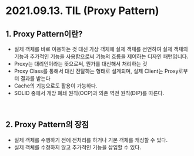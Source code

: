 # 2021.09.13. TIL (Proxy Pattern)

## 1. Proxy Pattern이란?
* 실제 객체를 바로 이용하는 것 대신 가상 객체에 실제 객체를 선언하여 실제 객체의 기능과 추가적인 기능을 사용함으로써 기능의 흐름을 제어하는 디자인 패턴입니다.
* Proxy는 대리인이라는 뜻으로써, 뭔가를 대신해서 처리하는 것
* Proxy Class를 통해서 대신 전달하는 형태로 설계되며, 실제 Client는 Proxy로부터 결과를 받는다
* Cache의 기능으로도 활용이 가능하다.
* SOLID 중에서 개방 폐쇄 원칙(OCP)과 의존 역전 원칙(DIP)를 따른다.

<br>

## 2. Proxy Pattern의 장점
* 실제 객체를 수행하기 전에 전처리를 하거나 기본 객체를 캐싱할 수 있다.
* 실제 객체를 수정하지 않고 추가적인 기능을 삽입할 수 있다.


